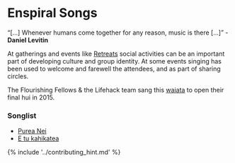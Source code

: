 # Enspiral Songs

“[…] Whenever humans come together for any reason, music is there […]” - **Daniel Levitin**

At gatherings and events like [Retreats](/guides/retreats.md) social activities can be an important part of developing culture and group identity. At some events singing has been used to welcome and farewell the attendees, and as part of sharing circles.

The Flourishing Fellows & the Lifehack team sang this [waiata](https://www.youtube.com/watch?v=9E065ftX1PU) to open their final hui in 2015.

### Songlist

* [Purea Nei](http://www.folksong.org.nz/purea_nei/index.html)
* [E tu kahikatea](http://aanzpa.org/ohomairaki/waiata/e-tu-kahikatea)

{% include '../contributing_hint.md' %}